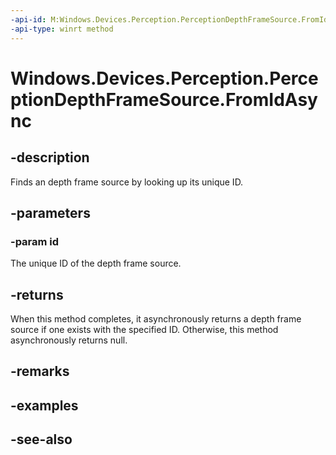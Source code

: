 ```yaml
---
-api-id: M:Windows.Devices.Perception.PerceptionDepthFrameSource.FromIdAsync(System.String)
-api-type: winrt method
---
```


<!-- Method syntax
public Windows.Foundation.IAsyncOperation<Windows.Devices.Perception.PerceptionDepthFrameSource> FromIdAsync(System.String id)
-->

# Windows.Devices.Perception.PerceptionDepthFrameSource.FromIdAsync

## -description
Finds an depth frame source by looking up its unique ID.

## -parameters
### -param id
The unique ID of the depth frame source.

## -returns
When this method completes, it asynchronously returns a depth frame source if one exists with the specified ID. Otherwise, this method asynchronously returns null.

## -remarks

## -examples

## -see-also
